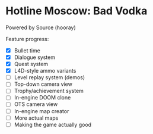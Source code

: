 # Hotline Moscow: Bad Vodka
Powered by Source (hooray)

Feature progress:

- [x] Bullet time
- [x] Dialogue system
- [x] Quest system
- [x] L4D-style ammo variants
- [ ] Level replay system (demos)
- [ ] Top-down camera view
- [ ] Trophy/achievement system
- [ ] In-engine DOOM clone
- [ ] OTS camera view
- [ ] In-engine map creator
- [ ] More actual maps
- [ ] Making the game actually good
